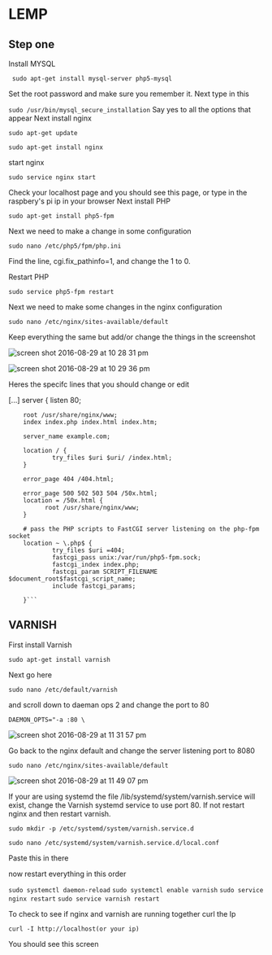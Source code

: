 # LEMP
## Step one
Install MYSQL 

``` sudo apt-get install mysql-server php5-mysql```

Set the root password and make sure you remember it.
Next type in this 

```sudo /usr/bin/mysql_secure_installation```
Say yes to all the options that appear
Next install nginx

```sudo apt-get update```

```sudo apt-get install nginx```

start nginx 

```sudo service nginx start```

Check your localhost page and you should see this page, or type in the raspbery's pi ip in your browser
Next install PHP

```sudo apt-get install php5-fpm```

Next we need to make a change in some configuration 

```sudo nano /etc/php5/fpm/php.ini```
 
Find the line, cgi.fix_pathinfo=1, and change the 1 to 0.

Restart PHP

```sudo service php5-fpm restart```

Next we need to make some changes in the nginx configuration 

```sudo nano /etc/nginx/sites-available/default```

Keep everything the same but add/or change the things in the screenshot 

![screen shot 2016-08-29 at 10 28 31 pm](https://cloud.githubusercontent.com/assets/20311571/18074313/b3659ea4-6e39-11e6-93c5-a4229185c782.png)

![screen shot 2016-08-29 at 10 29 36 pm](https://cloud.githubusercontent.com/assets/20311571/18074455/b839f1d6-6e3a-11e6-93ac-4562039c2baa.png)

Heres the specifc lines that you should change or edit


[...]
server {
        listen   80;
     

        root /usr/share/nginx/www;
        index index.php index.html index.htm;

        server_name example.com;

        location / {
                try_files $uri $uri/ /index.html;
        }

        error_page 404 /404.html;

        error_page 500 502 503 504 /50x.html;
        location = /50x.html {
              root /usr/share/nginx/www;
        }

        # pass the PHP scripts to FastCGI server listening on the php-fpm socket
        location ~ \.php$ {
                try_files $uri =404;
                fastcgi_pass unix:/var/run/php5-fpm.sock;
                fastcgi_index index.php;
                fastcgi_param SCRIPT_FILENAME $document_root$fastcgi_script_name;
                include fastcgi_params;
                
        }```
        
## VARNISH 

First install Varnish 

```sudo apt-get install varnish```

Next go here

```sudo nano /etc/default/varnish```

and scroll down to daeman ops 2 and change the port to 80

```DAEMON_OPTS="-a :80 \```

![screen shot 2016-08-29 at 11 31 57 pm](https://cloud.githubusercontent.com/assets/20311571/18075223/dcea499e-6e40-11e6-80bf-1a4a237931b7.png)

Go back to the nginx default and change the server listening port to 8080

```sudo nano /etc/nginx/sites-available/default```

![screen shot 2016-08-29 at 11 49 07 pm](https://cloud.githubusercontent.com/assets/20311571/18075496/458ebb72-6e43-11e6-9185-5f88a92c517a.png)

If your are using systemd the file /lib/systemd/system/varnish.service will exist, change the Varnish systemd service to use port 80. If not restart nginx and then restart varnish.

```sudo mkdir -p /etc/systemd/system/varnish.service.d```

```sudo nano /etc/systemd/system/varnish.service.d/local.conf```

Paste this in there 


 now restart everything in this order

```sudo systemctl daemon-reload```
```sudo systemctl enable varnish```
```sudo service nginx restart```
```sudo service varnish restart```

To check to see if nginx and varnish are running together curl the Ip

```curl -I http://localhost(or your ip)```

You should see this screen 





  








 
 












 



